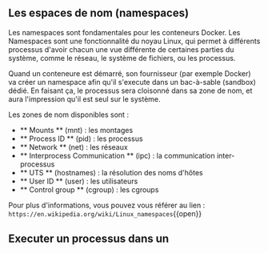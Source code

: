 ## Les espaces de nom (namespaces)

Les namespaces sont fondamentales pour les conteneurs Docker. Les Namespaces sont une fonctionnalité du noyau Linux, qui permet à différents processus d'avoir chacun une vue différente de certaines parties du système, comme le réseau, le système de fichiers, ou les processus.

Quand un conteneure est démarré, son fournisseur (par exemple Docker) va créer un namespace afin qu'il s'execute dans un bac-à-sable (sandbox) dédié. En faisant ça, le processus sera cloisonné dans sa zone de nom, et aura l'impression qu'il est seul sur le système.

Les zones de nom disponibles sont : 
- ** Mounts ** (mnt) : les montages
- ** Process ID ** (pid) : les processus 
- ** Network ** (net) : les réseaux 
- ** Interprocess Communication ** (ipc) : la communication inter-processus
- ** UTS ** (hostnames) : la résolution des noms d'hôtes
- ** User ID ** (user) : les utilisateurs
- ** Control group ** (cgroup) : les cgroups

Pour plus d'informations, vous pouvez vous référer au lien : `https://en.wikipedia.org/wiki/Linux_namespaces`{{open}}

## Executer un processus dans un 
